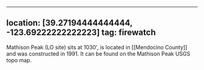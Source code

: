 
---
location: [39.27194444444444, -123.69222222222223]
tag: firewatch
---

Mathison Peak (LO site) sits at 1030', is located in [[Mendocino County]] and was constructed in 1991. It can be found on the Mathison Peak USGS topo map.
